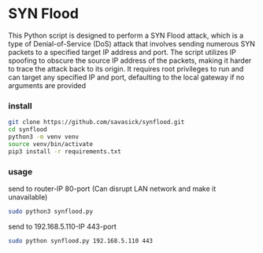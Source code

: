 # SYN Flood

This Python script is designed to perform a SYN Flood attack, which is a type of Denial-of-Service (DoS) attack that involves sending numerous SYN packets to a specified target IP address and port. The script utilizes IP spoofing to obscure the source IP address of the packets, making it harder to trace the attack back to its origin. It requires root privileges to run and can target any specified IP and port, defaulting to the local gateway if no arguments are provided

### install

```bash
git clone https://github.com/savasick/synflood.git
cd synflood
python3 -m venv venv
source venv/bin/activate
pip3 install -r requirements.txt
```

### usage

send to router-IP 80-port (Can disrupt LAN network and make it unavailable)
```bash
sudo python3 synflood.py
```

send to 192.168.5.110-IP 443-port
```bash
sudo python synflood.py 192.168.5.110 443
```
